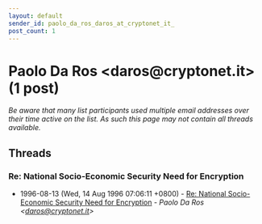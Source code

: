 ```yaml
---
layout: default
sender_id: paolo_da_ros_daros_at_cryptonet_it_
post_count: 1
---
```


# Paolo Da Ros <daros<span>@</span>cryptonet.it> (1 post)

_Be aware that many list participants used multiple email addresses over their time active on the list. As such this page may not contain all threads available._

## Threads

### Re: National Socio-Economic Security Need for Encryption
+ 1996-08-13 (Wed, 14 Aug 1996 07:06:11 +0800) - [Re: National Socio-Economic Security Need for Encryption](/archive/1996/08/e674fcbd3ff3c980ffd617b5b8c6d418c43d060bc268f0eb810fd0b2ede0eee9) - _Paolo Da Ros \<daros@cryptonet.it\>_


